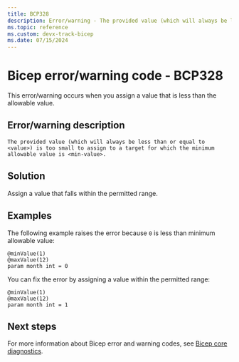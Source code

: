 ```yaml
---
title: BCP328
description: Error/warning - The provided value (which will always be less than or equal to <value>) is too small to assign to a target for which the minimum allowable value is <min-value>.
ms.topic: reference
ms.custom: devx-track-bicep
ms.date: 07/15/2024
---
```


# Bicep error/warning code - BCP328

This error/warning occurs when you assign a value that is less than the allowable value.

## Error/warning description

`The provided value (which will always be less than or equal to <value>) is too small to assign to a target for which the minimum allowable value is <min-value>.`

## Solution

Assign a value that falls within the permitted range.

## Examples

The following example raises the error because `0` is less than minimum allowable value:

```bicep
@minValue(1)
@maxValue(12)
param month int = 0
```

You can fix the error by assigning a value within the permitted range:

```bicep
@minValue(1)
@maxValue(12)
param month int = 1
```

## Next steps

For more information about Bicep error and warning codes, see [Bicep core diagnostics](../bicep-core-diagnostics.md).